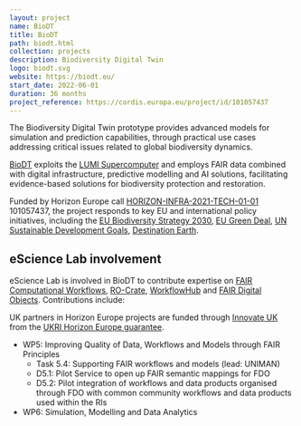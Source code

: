 ```yaml
---
layout: project
name: BioDT
title: BioDT
path: biodt.html
collection: projects
description: Biodiversity Digital Twin
logo: biodt.svg
website: https://biodt.eu/
start_date: 2022-06-01
duration: 36 months
project_reference: https://cordis.europa.eu/project/id/101057437
---
```


The Biodiversity Digital Twin prototype provides advanced models for simulation and prediction capabilities, through practical use cases addressing critical issues related to global biodiversity dynamics.

[BioDT](https://biodt.eu/) exploits the [LUMI Supercomputer](https://www.lumi-supercomputer.eu/) and employs FAIR data combined with digital infrastructure, predictive modelling and AI solutions, facilitating evidence-based solutions for biodiversity protection and restoration.

Funded by Horizon Europe call [HORIZON-INFRA-2021-TECH-01-01](https://ec.europa.eu/info/funding-tenders/opportunities/portal/screen/opportunities/topic-details/horizon-infra-2021-tech-01-01) 101057437, the project responds to key EU and international policy initiatives, including the [EU Biodiversity Strategy 2030](https://environment.ec.europa.eu/strategy/biodiversity-strategy-2030_en), [EU Green Deal](https://ec.europa.eu/info/strategy/priorities-2019-2024/european-green-deal_en), [UN Sustainable Development Goals](https://sdgs.un.org/goals), [Destination Earth](https://digital-strategy.ec.europa.eu/en/policies/destination-earth).

## eScience Lab involvement

eScience Lab is involved in BioDT to contribute expertise on [FAIR Computational Workflows](https://workflows.community/groups/fair/), [RO-Crate](https://w3id.org/ro/crate), [WorkflowHub](/products/workflowhub/) and [FAIR Digital Objects](https://fairdo.org/). Contributions include:

UK partners in Horizon Europe projects are funded through [Innovate UK](https://www.ukri.org/councils/innovate-uk/) from the [UKRI Horizon Europe guarantee](https://www.ukri.org/apply-for-funding/apply-for-horizon-europe-guarantee-funding/).

* WP5: Improving Quality of Data, Workflows and Models through FAIR Principles
  - Task 5.4: Supporting FAIR workflows and models (lead: UNIMAN)
  - D5.1: Pilot Service to open up FAIR semantic mappings for FDO 
  - D5.2: Pilot integration of workflows and data products organised through FDO with common community workflows and data products used within the RIs
* WP6: Simulation, Modelling and Data Analytics

